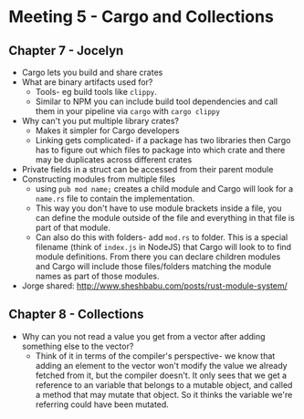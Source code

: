 # Meeting 5 - Cargo and Collections

## Chapter 7 - Jocelyn

* Cargo lets you build and share crates
* What are binary artifacts used for?
  * Tools- eg build tools like `clippy`.
  * Similar to NPM you can include build tool dependencies and call them in your pipeline via `cargo` with `cargo clippy`
* Why can't you put multiple library crates?
  * Makes it simpler for Cargo developers
  * Linking gets complicated- if a package has two libraries then Cargo has to figure out which files to package into which crate and there may be duplicates across different crates
* Private fields in a struct can be accessed from their parent module
* Constructing modules from multiple files
  * using `pub mod name;` creates a child module and Cargo will look for a `name.rs` file to contain the implementation.
  * This way you don't have to use module brackets inside a file, you can define the module outside of the file and everything in that file is part of that module.
  * Can also do this with folders- add `mod.rs` to folder. This is a special filename (think of `index.js` in NodeJS) that Cargo will look to to find module definitions. From there you can declare children modules and Cargo will include those files/folders matching the module names as part of those modules.
* Jorge shared: http://www.sheshbabu.com/posts/rust-module-system/

## Chapter 8 - Collections

* Why can you not read a value you get from a vector after adding something else to the vector?
  * Think of it in terms of the compiler's perspective- we know that adding an element to the vector won't modify the value we already fetched from it, but the compiler doesn't. It only sees that we get a reference to an variable that belongs to a mutable object, and called a method that may mutate that object. So it thinks the variable we're referring could have been mutated.
